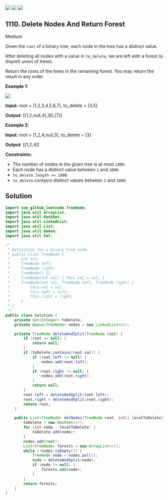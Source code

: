 [![](https://img.shields.io/github/stars/javadev/LeetCode-in-Java?label=Stars&style=flat-square)](https://github.com/javadev/LeetCode-in-Java)
[![](https://img.shields.io/github/forks/javadev/LeetCode-in-Java?label=Fork%20me%20on%20GitHub%20&style=flat-square)](https://github.com/javadev/LeetCode-in-Java/fork)
[![](https://img.shields.io/badge/-LeetCode%20in%20Kotlin-blue?style=flat-square)](https://github.com/javadev/LeetCode-in-Kotlin)

## 1110\. Delete Nodes And Return Forest

Medium

Given the `root` of a binary tree, each node in the tree has a distinct value.

After deleting all nodes with a value in `to_delete`, we are left with a forest (a disjoint union of trees).

Return the roots of the trees in the remaining forest. You may return the result in any order.

**Example 1:**

![](https://assets.leetcode.com/uploads/2019/07/01/screen-shot-2019-07-01-at-53836-pm.png)

**Input:** root = [1,2,3,4,5,6,7], to\_delete = [3,5]

**Output:** [[1,2,null,4],[6],[7]]

**Example 2:**

**Input:** root = [1,2,4,null,3], to\_delete = [3]

**Output:** [[1,2,4]]

**Constraints:**

*   The number of nodes in the given tree is at most `1000`.
*   Each node has a distinct value between `1` and `1000`.
*   `to_delete.length <= 1000`
*   `to_delete` contains distinct values between `1` and `1000`.

## Solution

```java
import com_github_leetcode.TreeNode;
import java.util.ArrayList;
import java.util.HashSet;
import java.util.LinkedList;
import java.util.List;
import java.util.Queue;
import java.util.Set;

/*
 * Definition for a binary tree node.
 * public class TreeNode {
 *     int val;
 *     TreeNode left;
 *     TreeNode right;
 *     TreeNode() {}
 *     TreeNode(int val) { this.val = val; }
 *     TreeNode(int val, TreeNode left, TreeNode right) {
 *         this.val = val;
 *         this.left = left;
 *         this.right = right;
 *     }
 * }
 */
public class Solution {
    private Set<Integer> toDelete;
    private Queue<TreeNode> nodes = new LinkedList<>();

    private TreeNode deleteAndSplit(TreeNode root) {
        if (root == null) {
            return null;
        }
        if (toDelete.contains(root.val)) {
            if (root.left != null) {
                nodes.add(root.left);
            }
            if (root.right != null) {
                nodes.add(root.right);
            }
            return null;
        }
        root.left = deleteAndSplit(root.left);
        root.right = deleteAndSplit(root.right);
        return root;
    }

    public List<TreeNode> delNodes(TreeNode root, int[] localToDelete) {
        toDelete = new HashSet<>();
        for (int node : localToDelete) {
            toDelete.add(node);
        }
        nodes.add(root);
        List<TreeNode> forests = new ArrayList<>();
        while (!nodes.isEmpty()) {
            TreeNode node = nodes.poll();
            node = deleteAndSplit(node);
            if (node != null) {
                forests.add(node);
            }
        }
        return forests;
    }
}
```